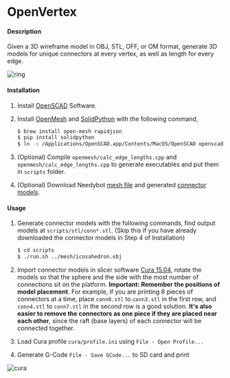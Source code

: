 # OpenVertex

#### Description

Given a 3D wireframe model in OBJ, STL, OFF, or OM format, generate 3D models for unique connectors at every vertex, as well as length for every edge.

![ring](https://github.com/needybot/open-vertex/blob/master/cura/ring.jpg?raw=true)

#### Installation

1. Install [OpenSCAD](http://www.openscad.org/) Software.
2. Install [OpenMesh](http://www.openmesh.org/) and [SolidPython](https://github.com/SolidCode/SolidPython) with the following command,

	```sh
	$ brew install open-mesh rapidjson
	$ pip install solidpython
	$ ln -s /Applications/OpenSCAD.app/Contents/MacOS/OpenSCAD openscad
	```

3. (Optional) Compile `openmesh/calc_edge_lengths.cpp` and `openmesh/calc_edge_lengths.cpp` to generate executables and put them in `scripts` folder.
4. (Optional) Download Needybot [mesh file](https://github.com/needybot/open-vertex/blob/master/mesh/NB_B2_v019d_connector.obj) and generated [connector models](https://drive.google.com/open?id=0B2xef5QHbuSmQTlFTlYtUEhXTVk).

#### Usage

1. Generate connector models with the following commands, find output models at `scripts/stl/conn*.stl`. (Skip this if you have already downloaded the connector models in Step 4 of Installation)

	```sh
	$ cd scripts
	$ ./run.sh ../mesh/icosahedron.obj
	```

2. Import connector models in slicer software [Cura 15.04](https://ultimaker.com/en/cura-software/list), rotate the models so that the sphere and the side with the most number of connections sit on the platform. **Important: Remember the positions of model placement**. For example, if you are printing 8 pieces of connectors at a time, place `conn0.stl` to `conn3.stl` in the first row, and `conn4.stl` to `conn7.stl` in the second row is a good solution. **It's also easier to remove the connectors as one piece if they are placed near each other**, since the raft (base layers) of each connector will be connected together.  
3. Load Cura profile `cura/profile.ini` using `File - Open Profile...`
4. Generate G-Code `File - Save GCode...` to SD card and print

![cura](https://github.com/needybot/open-vertex/blob/master/cura/example.png?raw=true)
